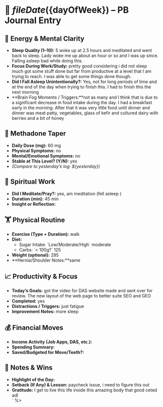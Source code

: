 # 📅 ${fileDate} (${dayOfWeek}) – PB Journal Entry

## 🧠 Energy & Mental Clarity
- **Sleep Quality (1–10):**  5  woke up at 2.5 hours and meditated and went back to sleep. Lady woke me up  about an hour or so and I was up since. Falling asleep bad while doing this. 
- **Focus During Work/Study:**  pretty good considering i did not sleep much  got some stuff done but far from productive at a level that I am trying to reach. I was able to get some things done though.
- **Did I Fall Asleep Unintentionally?:**  Yes, not for long periods of time and at the end of the day when trying to finish this. I had to finish this the next morning
- **Brain Fog Moments / Triggers:**not as many and I think that is due to a significant decrease in food intake during the day. I had a breakfast early in the morning. After that it was very little food until dinner and dinner was meat patty, vegetables, glass of kefir and cultured dairy with berries and  a bit of honey

## 💊 Methadone Taper
- **Daily Dose (mg):**  60 mg
- **Physical Symptoms:**  no
- **Mental/Emotional Symptoms:**  no
- **Stable at This Level? (Y/N):**  yes
- *(Compare to yesterday’s log: ${yesterday})*

## 🧘 Spiritual Work
- **Did I Meditate/Pray?:**  yes, am meditation  (fell asleep )
- **Duration (min):**  45 min
- **Insight or Reflection:**

## 🏋️ Physical Routine
- **Exercise (Type + Duration):**  walk
- **Diet:**  
  - Sugar Intake: \`Low/Moderate/High\`  moderate
  - Carbs: \`< 100g?\` 125
- **Weight (optional):**  285
- **Hernia/Shoulder Notes:**same

## 📈 Productivity & Focus
- **Today’s Goals:**  got the video for DAS website made and sent over for review. The new layout of the web page to better suite SEO and GEO
- **Completed:**  yes
- **Distractions / Triggers:**  just fatigue
- **Improvement Notes:** more sleep

## 💰 Financial Moves
- **Income Activity (Job Apps, DAS, etc.):**  
- **Spending Summary:**  
- **Saved/Budgeted for Move/Teeth?:**

## 📓 Notes & Wins
- **Highlight of the Day:**  
- **Setback (If Any) & Lesson:**  paycheck issue, i need to figure this out
- **Gratitude:** I get to live this life inside this amazing body that good ceted adl   
`
%>
